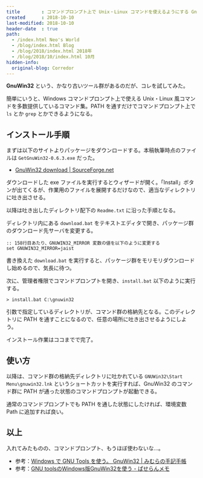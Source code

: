 ```yaml
---
title        : コマンドプロンプト上で Unix・Linux コマンドを使えるようにする GnuWin32
created      : 2018-10-10
last-modified: 2018-10-10
header-date  : true
path:
  - /index.html Neo's World
  - /blog/index.html Blog
  - /blog/2018/index.html 2018年
  - /blog/2018/10/index.html 10月
hidden-info:
  original-blog: Corredor
---
```


__GnuWin32__ という、かなり古いツール群があるのだが、コレを試してみた。

簡単にいうと、Windows コマンドプロンプト上で使える Unix・Linux 風コマンドを多数提供しているコマンド集。PATH を通すだけでコマンドプロンプト上で `ls` とか `grep` とかできるようになる。

## インストール手順

まずは以下のサイトよりパッケージをダウンロードする。本稿執筆時点のファイルは `GetGnuWin32-0.6.3.exe` だった。

- [GnuWin32 download | SourceForge.net](https://sourceforge.net/projects/getgnuwin32/)

ダウンロードした exe ファイルを実行するとウィザードが開く。「Install」ボタンが出てくるが、作業用のファイルを展開するだけなので、適当なディレクトリに吐き出させる。

以降は吐き出したディレクトリ配下の `Readme.txt` に沿った手順となる。

ディレクトリ内にある `download.bat` をテキストエディタで開き、パッケージ群のダウンロード先サーバを変更する。

```dosbatch
:: 158行目あたり、GNUWIN32_MIRROR 変数の値を以下のように変更する
set GNUWIN32_MIRROR=jaist
```

書き換えた `download.bat` を実行すると、パッケージ群をモリモリダウンロードし始めるので、気長に待つ。

次に、管理者権限でコマンドプロンプトを開き、`install.bat` 以下のように実行する。

```dosbatch
> install.bat C:\gnuwin32
```

引数で指定しているディレクトリが、コマンド群の格納先となる。このディレクトリに PATH を通すことになるので、任意の場所に吐き出させるようにしよう。

インストール作業はココまでで完了。

## 使い方

以降は、コマンド群の格納先ディレクトリに吐かれている `GNUWin32\Start Menu\gnuwin32.lnk` というショートカットを実行すれば、GnuWin32 のコマンド群に PATH が通った状態のコマンドプロンプトが起動できる。

通常のコマンドプロンプトでも PATH を通した状態にしたければ、環境変数 Path に追加すれば良い。

## 以上

入れてみたものの、コマンドプロンプト、もうほぼ使わないな…。

- 参考：[Windows で GNU Tools を使う。 GnuWin32 | みむらの手記手帳](http://mimumimu.net/blog/2011/05/19/windows-%E3%81%A7-gnu-tools-%E3%82%92%E4%BD%BF%E3%81%86%E3%80%82-gnuwin32/)
- 参考：[GNU toolsのWindows版GnuWin32を使う - ぱせらんメモ](http://d.hatena.ne.jp/pasela/20090528/gnuwin32)
